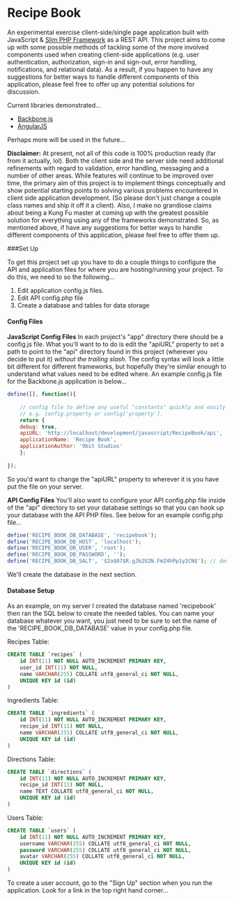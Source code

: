 Recipe Book
==========

An experimental exercise client-side/single page application built with JavaScript & [Slim PHP Framework](http://www.slimframework.com/) as a REST API. This project aims to come up with some possible methods of tackling some of the more involved components used when creating client-side applications (e.g. user authentication, authorization, sign-in and sign-out, error handling, notifications, and relational data). As a result, if you happen to have any suggestions for better ways to handle different components of this application, please feel free to offer up any potential solutions for discussion.

Current libraries demonstrated...

* [Backbone.js](http://backbonejs.org/])
* [AngularJS](http://angularjs.org/)

Perhaps more will be used in the future...

**Disclaimer:** At present, not all of this code is 100% production ready (far from it actually, lol). Both the client side and the server side need additional refinements with regard to validation, error handling, messaging and a number of other areas. While features will continue to be improved over time, the primary aim of this project is to implement things conceptually and show potential starting points to solving various problems encountered in client side application development. (So please don't just change a couple class names and ship it off it a client). Also, I make no grandiose claims about being a Kung Fu master at coming up with the greatest possible solution for everything using any of the frameworks demonstrated. So, as mentioned above, if have any suggestions for better ways to handle different components of this application, please feel free to offer them up. 

###Set Up

To get this project set up you have to do a couple things to configure the API and application files for where you are hosting/running your project. To do this, we need to so the following...

1. Edit application config.js files.
2. Edit API config.php file
2. Create a database and tables for data storage

#### Config Files

**JavaScript Config Files**
In each project's "app" directory there should be a config.js file. What you'll want to to do is edit the "apiURL" property to set a path to point to the "api" directory found in this project (wherever you decide to put it) *without the trailing slash*. The config syntax will look a little bit different for different frameworks, but hopefully they're similar enough to understand what values need to be edited where. An example config.js file for the Backbone.js application is below...

```javascript
define([], function(){
    
    // config file to define any useful "constants" quickly and easily elsewhere in application
    // e.g. config.property or config['property'].
    return { 
	debug: true,
	apiURL: 'http://localhost/development/javascript/RecipeBook/api',
	applicationName: 'Recipe Book',
	applicationAuthor: '9bit Studios'
    };	
    
});
```

So you'd want to change the "apiURL" property to wherever it is you have put the file on your server.

**API Config Files**
You'll also want to configure your API config.php file inside of the "api" directory to set your database settings so that you can hook up your database with the API PHP files. See below for an example config.php file...

```php
define('RECIPE_BOOK_DB_DATABASE', 'recipebook');
define('RECIPE_BOOK_DB_HOST', 'localhost');
define('RECIPE_BOOK_DB_USER', 'root');
define('RECIPE_BOOK_DB_PASSWORD', '');
define('RECIPE_BOOK_DB_SALT', '$2a$07$R.gJb2U2N.FmZ4hPp1y2CN$'); // don't actually do this in production. store a unique salt per user in db
```

We'll create the database in the next section.

#### Database Setup

As an example, on my server I created the database named 'recipebook' then ran the SQL below to create the needed tables. You can name your database whatever you want, you just need to be sure to set the name of the 'RECIPE_BOOK_DB_DATABASE' value in your config.php file.

Recipes Table:

```sql
CREATE TABLE `recipes` (
    id INT(11) NOT NULL AUTO_INCREMENT PRIMARY KEY,
    user_id INT(11) NOT NULL,
    name VARCHAR(255) COLLATE utf8_general_ci NOT NULL,
    UNIQUE KEY id (id)
)
```

Ingredients Table:

```sql
CREATE TABLE `ingredients` (
    id INT(11) NOT NULL AUTO_INCREMENT PRIMARY KEY,
    recipe_id INT(11) NOT NULL,
    name VARCHAR(255) COLLATE utf8_general_ci NOT NULL,
    UNIQUE KEY id (id)
)
```

Directions Table:

```sql
CREATE TABLE `directions` (
    id INT(11) NOT NULL AUTO_INCREMENT PRIMARY KEY,
    recipe_id INT(11) NOT NULL,
    name TEXT COLLATE utf8_general_ci NOT NULL,
    UNIQUE KEY id (id)
)
```

Users Table:

```sql
CREATE TABLE `users` (
    id INT(11) NOT NULL AUTO_INCREMENT PRIMARY KEY,
    username VARCHAR(255) COLLATE utf8_general_ci NOT NULL,
    password VARCHAR(255) COLLATE utf8_general_ci NOT NULL,
    avatar VARCHAR(255) COLLATE utf8_general_ci NOT NULL,
    UNIQUE KEY id (id)
)
```

To create a user account, go to the "Sign Up" section when you run the application. Look for a link in the top right hand corner...